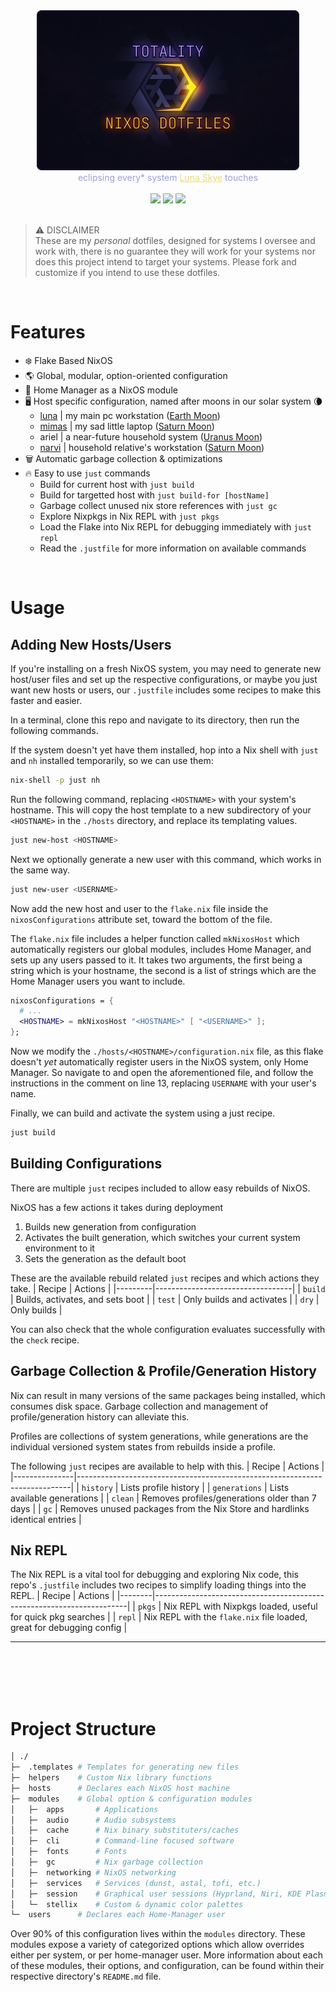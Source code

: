 <div align="center"><img src="./.assets/banner.png" /></div>
<div align="center" style="color: #97A1D9;">eclipsing every* system <a href="https://gitlab.com/luna-skye" style="color: #ECD974;">Luna Skye</a> touches</div><br>
<div align="center">
  <a href="https://github.com/luna-skye/dotfiles/-/commits/main"><img src="https://img.shields.io/github/last-commit/luna-skye/dotfiles?style=for-the-badge&labelColor=313244"></a>
  <a href="https://gitlab.com/luna-skye/dotfiles/-/blob/main/LICENSE"><img src="https://img.shields.io/static/v1.svg?style=for-the-badge&label=License&message=MIT&logoColor=ca9ee6&colorA=313244&colorB=cba6f7"/></a>
  <a href="https://nixos.org"><img src="https://img.shields.io/badge/NixOS-unstable-blue.svg?style=for-the-badge&labelColor=313244&logo=NixOS&logoColor=white&color=91D7E3"></a>
</div>
<br>

> ⚠️ DISCLAIMER<br>
> These are my *personal* dotfiles, designed for systems I oversee and work with, there is no guarantee they will work for your systems nor does this project intend to target your systems. Please fork and customize if you intend to use these dotfiles.

<br>

# Features
* ❄️ Flake Based NixOS
* 🌎 Global, modular, option-oriented configuration
* 🏡 Home Manager as a NixOS module
* 🖥️ Host specific configuration, named after moons in our solar system 🌘
  * [luna](https://pcpartpicker.com/user/DeceptiveSanctuary/saved/KyRwqs) | my main pc workstation ([Earth Moon](https://science.nasa.gov/moon/))
  * [mimas](https://www.amazon.com/HP-Pavilion-14-dw1010wm-Touch-Processor/dp/B09N9T9SLW) | my sad little laptop ([Saturn Moon](https://science.nasa.gov/saturn/moons/mimas/))
  * ariel | a near-future household system ([Uranus Moon](https://science.nasa.gov/uranus/moons/ariel/))
  * [narvi](https://pcpartpicker.com/list/mnznCd) | household relative's workstation ([Saturn Moon](https://science.nasa.gov/saturn/moons/narvi/))
* 🗑️ Automatic garbage collection & optimizations
* 🔥 Easy to use `just` commands
  * Build for current host with `just build`
  * Build for targetted host with `just build-for [hostName]`
  * Garbage collect unused nix store references with `just gc`
  * Explore Nixpkgs in Nix REPL with `just pkgs`
  * Load the Flake into Nix REPL for debugging immediately with `just repl`
  * Read the `.justfile` for more information on available commands

<br>

# Usage
## Adding New Hosts/Users
If you're installing on a fresh NixOS system, you may need to generate new host/user files and set up the respective configurations, or maybe you just want new hosts or users, our `.justfile` includes some recipes to make this faster and easier.

In a terminal, clone this repo and navigate to its directory, then run the following commands.

If the system doesn't yet have them installed, hop into a Nix shell with `just` and `nh` installed temporarily, so we can use them:
```bash
nix-shell -p just nh
```

Run the following command, replacing `<HOSTNAME>` with your system's hostname.
This will copy the host template to a new subdirectory of your `<HOSTNAME>` in the `./hosts` directory, and replace its templating values.
```bash
just new-host <HOSTNAME>
```

Next we optionally generate a new user with this command, which works in the same way.
```bash
just new-user <USERNAME>
```

Now add the new host and user to the `flake.nix` file inside the `nixosConfigurations` attribute set, toward the bottom of the file.

The `flake.nix` file includes a helper function called `mkNixosHost` which automatically registers our global modules, includes Home Manager, and sets up any users passed to it. It takes two arguments, the first being a string which is your hostname, the second is a list of strings which are the Home Manager users you want to include.
```nix
nixosConfigurations = {
  # ...
  <HOSTNAME> = mkNixosHost "<HOSTNAME>" [ "<USERNAME>" ];
};
```

Now we modify the `./hosts/<HOSTNAME>/configuration.nix` file, as this flake doesn't *yet* automatically register users in the NixOS system, only Home Manager. So navigate to and open the aforementioned file, and follow the instructions in the comment on line 13, replacing `USERNAME` with your user's name.

Finally, we can build and activate the system using a just recipe.
```bash
just build
```

## Building Configurations
There are multiple `just` recipes included to allow easy rebuilds of NixOS.

NixOS has a few actions it takes during deployment
1. Builds new generation from configuration
2. Activates the built generation, which switches your current system environment to it
3. Sets the generation as the default boot

These are the available rebuild related `just` recipes and which actions they take.
| Recipe  | Actions                          |
|---------|----------------------------------|
| `build` | Builds, activates, and sets boot |
| `test`  | Only builds and activates        |
| `dry`   | Only builds                      |

You can also check that the whole configuration evaluates successfully with the `check` recipe.

## Garbage Collection & Profile/Generation History
Nix can result in many versions of the same packages being installed, which consumes disk space. Garbage collection and management of profile/generation history can alleviate this.

Profiles are collections of system generations, while generations are the individual versioned system states from rebuilds inside a profile.

The following `just` recipes are available to help with this.
| Recipe        | Actions                                                                    |
|---------------|----------------------------------------------------------------------------|
| `history`     | Lists profile history                                                      |
| `generations` | Lists available generations                                                |
| `clean`       | Removes profiles/generations older than 7 days                             |
| `gc`          | Removes unused packages from the Nix Store and hardlinks identical entries |

## Nix REPL
The Nix REPL is a vital tool for debugging and exploring Nix code, this repo's `.justfile` includes two recipes to simplify loading things into the REPL.
| Recipe | Actions                                                               |
|--------|-----------------------------------------------------------------------|
| `pkgs` | Nix REPL with Nixpkgs loaded, useful for quick pkg searches           |
| `repl` | Nix REPL with the `flake.nix` file loaded, great for debugging config |

---
<br><br><br><br>


# Project Structure
```bash
│ ./
├─  .templates # Templates for generating new files
├─  helpers    # Custom Nix library functions
├─  hosts      # Declares each NixOS host machine
├─  modules    # Global option & configuration modules
│   ├─  apps       # Applications
│   ├─  audio      # Audio subsystems
│   ├─  cache      # Nix binary substituters/caches
│   ├─  cli        # Command-line focused software
│   ├─  fonts      # Fonts
│   ├─  gc         # Nix garbage collection
│   ├─  networking # NixOS networking
│   ├─  services   # Services (dunst, astal, tofi, etc.)
│   ├─  session    # Graphical user sessions (Hyprland, Niri, KDE Plasma)
│   └─  stellix    # Custom & dynamic color palettes
└─  users      # Declares each Home-Manager user
```

Over 90% of this configuration lives within the `modules` directory. These modules expose a variety of categorized options which allow overrides either per system, or per home-manager user.
More information about each of these modules, their options, and configuration, can be found within their respective directory's `README.md` file.
